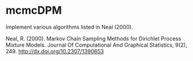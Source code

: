 # mcmcDPM

Implement various algorithms listed in Neal (2000).

Neal, R. (2000). Markov Chain Sampling Methods for Dirichlet Process Mixture Models. Journal Of Computational And Graphical Statistics, 9(2), 249. http://dx.doi.org/10.2307/1390653
